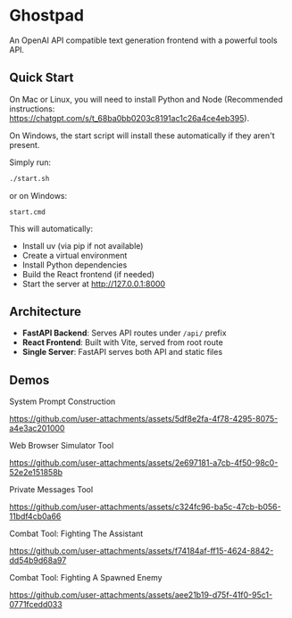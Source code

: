 # Ghostpad

An OpenAI API compatible text generation frontend with a powerful tools API.

## Quick Start

On Mac or Linux, you will need to install Python and Node (Recommended instructions: https://chatgpt.com/s/t_68ba0bb0203c8191ac1c26a4ce4eb395).

On Windows, the start script will install these automatically if they aren't present.

Simply run:

```bash
./start.sh
```

or on Windows:

```
start.cmd
```

This will automatically:

- Install uv (via pip if not available)
- Create a virtual environment
- Install Python dependencies
- Build the React frontend (if needed)
- Start the server at http://127.0.0.1:8000

## Architecture

- **FastAPI Backend**: Serves API routes under `/api/` prefix
- **React Frontend**: Built with Vite, served from root route
- **Single Server**: FastAPI serves both API and static files

## Demos

System Prompt Construction


https://github.com/user-attachments/assets/5df8e2fa-4f78-4295-8075-a4e3ac201000


Web Browser Simulator Tool



https://github.com/user-attachments/assets/2e697181-a7cb-4f50-98c0-52e2e151858b



Private Messages Tool


https://github.com/user-attachments/assets/c324fc96-ba5c-47cb-b056-11bdf4cb0a66


Combat Tool: Fighting The Assistant



https://github.com/user-attachments/assets/f74184af-ff15-4624-8842-dd54b9d68a97


Combat Tool: Fighting A Spawned Enemy




https://github.com/user-attachments/assets/aee21b19-d75f-41f0-95c1-0771fcedd033


